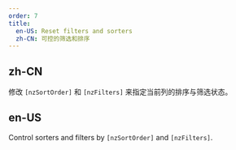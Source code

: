 ```yaml
---
order: 7
title:
  en-US: Reset filters and sorters
  zh-CN: 可控的筛选和排序
---
```


## zh-CN

修改 `[nzSortOrder]` 和 `[nzFilters]` 来指定当前列的排序与筛选状态。

## en-US

Control sorters and filters by `[nzSortOrder]` and `[nzFilters]`.
